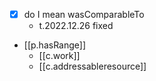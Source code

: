 
- [x] do I mean wasComparableTo
  - t.2022.12.26 fixed

- [[p.hasRange]]
  - [[c.work]]
  - [[c.addressableresource]]
